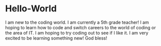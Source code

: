 # Hello-World
I am new to the coding world. I am currently a 5th grade teacher! I am hoping to learn how to code and switch careers to the world of coding or the area of IT. I am hoping to try coding out to see if I like it. I am very excited to be learning something new! God bless!
